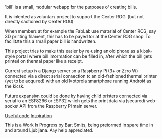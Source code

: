 'bill' is a small, modular webapp for the purposes of creating bills.

It is intented as voluntary project to support the Center ROG. (but not directly sactioned by Center ROG)

When members at for example the FabLab use material of Center ROG, say 3D printing filament, this has to be payed for at the Center ROG shop.
To facilitate this a small paper bill is handwritten.

This project tries to make this easier by re-using an old phone as a kiosk-style portal where bill information can be filled in, after which the bill gets printed on thermal paper like a receipt.

Current setup is a Django server on a Raspberry Pi (3+ or Zero W) connected via a direct serial connection to an old-fashioned thermal printer (yet to be acquired) with an old Motorola smartphone running Android as the kiosk.

Future expansion could be done by having child printers connected via serial to an ESP8266 or ESP32 which gets the print data via (secured) web-socket API from the Raspberry Pi main server. 

[Useful code](https://github.com/trandi/esp32-thermal_printer)
[Inspiration](https://www.youtube.com/watch?v=MZT0gV6-M9w)

This is a Work In Progress by Bart Smits, being preformed in spare time in and around Ljubljana. Any help appreciated. 

